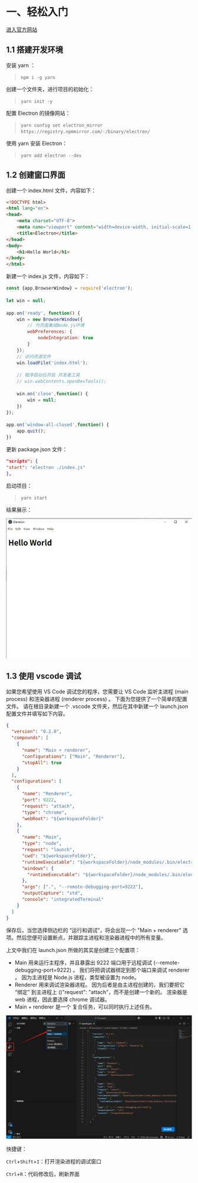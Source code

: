 
# 一、轻松入门

[进入官方网站](https://www.electronjs.org/zh)

## 1.1 搭建开发环境

安装 yarn ：

> `npm i -g yarn`

创建一个文件夹，进行项目的初始化：

> `yarn init -y`

配置 Electron 的镜像网站：

> `yarn config set electron_mirror https://registry.npmmirror.com/-/binary/electron/`

使用 yarn 安装 Electron：

> `yarn add electron --dev`

## 1.2 创建窗口界面

创建一个 index.html 文件，内容如下：

```html
<!DOCTYPE html>
<html lang="en">
<head>
    <meta charset="UTF-8">
    <meta name="viewport" content="width=device-width, initial-scale=1.0">
    <title>Electron</title>
</head>
<body>
    <h1>Hello World</h1>
</body>
</html>
```

新建一个 index.js 文件，内容如下：

```javascript
const {app,BrowserWindow} = require('electron');

let win = null;

app.on('ready', function() {
    win = new BrowserWindow({
        // 为页面集成Node.js环境
        webPreferences: {
            nodeIntegration: true
        }
    });
    // 访问资源文件
    win.loadFile('index.html');

    // 程序启动后开启 开发者工具
    // win.webContents.openDevTools();
    
    win.on('close',function() {
        win = null;
    })
});

app.on('window-all-closed',function() {
    app.quit();
})
```

更新 package.json 文件：

```json
"scripts": {
"start": "electron ./index.js"
},
```

启动项目：

> `yarn start`

结果展示：

![](/application/electron/base/001.png)

## 1.3 使用 vscode 调试

如果您希望使用 VS Code 调试您的程序，您需要让 VS Code 监听主进程 (main process) 和渲染器进程 (renderer process) 。 下面为您提供了一个简单的配置文件。 请在根目录新建一个 .vscode 文件夹，然后在其中新建一个 launch.json 配置文件并填写如下内容。


```json
{
  "version": "0.2.0",
  "compounds": [
    {
      "name": "Main + renderer",
      "configurations": ["Main", "Renderer"],
      "stopAll": true
    }
  ],
  "configurations": [
    {
      "name": "Renderer",
      "port": 9222,
      "request": "attach",
      "type": "chrome",
      "webRoot": "${workspaceFolder}"
    },
    {
      "name": "Main",
      "type": "node",
      "request": "launch",
      "cwd": "${workspaceFolder}",
      "runtimeExecutable": "${workspaceFolder}/node_modules/.bin/electron",
      "windows": {
        "runtimeExecutable": "${workspaceFolder}/node_modules/.bin/electron.cmd"
      },
      "args": [".", "--remote-debugging-port=9222"],
      "outputCapture": "std",
      "console": "integratedTerminal"
    }
  ]
}
```

保存后，当您选择侧边栏的 “运行和调试”，将会出现一个 "Main + renderer" 选项。然后您便可设置断点，并跟踪主进程和渲染器进程中的所有变量。


上文中我们在 launch.json 所做的其实是创建三个配置项：

- Main 用来运行主程序，并且暴露出 9222 端口用于远程调试 (--remote-debugging-port=9222) 。 我们将把调试器绑定到那个端口来调试 renderer 。 因为主进程是 Node.js 进程，类型被设置为 node。
- Renderer 用来调试渲染器进程。 因为后者是由主进程创建的，我们要把它 “绑定” 到主进程上 ()"request": "attach"，而不是创建一个新的。 渲染器是 web 进程，因此要选择 chrome 调试器。
- Main + renderer 是一个 复合任务，可以同时执行上述任务。

![](/application/electron/base/002.png)


快捷键：

`Ctrl`+`Shift`+`I`：打开渲染进程的调试窗口

`Ctrl`+`R`：代码修改后，刷新界面